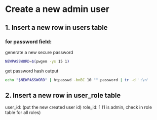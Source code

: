# Create a new admin user

## 1. Insert a new row in users table

### for password field:

generate a new secure password
```sh
NEWPASSWORD=$(pwgen -ys 15 1)
```

get password hash output
```sh
echo "$NEWPASSWORD" | htpasswd -bnBC 10 "" password | tr -d ':\n'
```

## 2. Insert a new row in user_role table

user_id: (put the new created user id)
role_id: 1 (1 is admin, check in role table for all roles)
